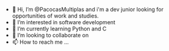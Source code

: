 - 👋 Hi, I’m @PacocasMultiplas and i'm a dev junior looking for opportunities of work and studies.
- 👀 I’m interested in software development
- 🌱 I’m currently learning Python and C
- 💞️ I’m looking to collaborate on 
- 📫 How to reach me ...

<!---
PacocasMultiplas/PacocasMultiplas is a ✨ special ✨ repository because its `README.md` (this file) appears on your GitHub profile.
You can click the Preview link to take a look at your changes.
--->
